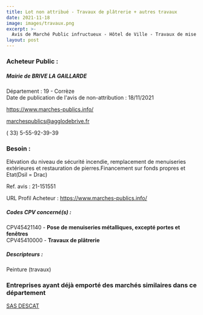 ```yaml
---
title: Lot non attribué - Travaux de plâtrerie + autres travaux
date: 2021-11-18
image: images/travaux.png
excerpt: >-
  Avis de Marché Public infructueux - Hôtel de Ville - Travaux de mise en sécurité incendie et restauration des façades=
layout: post
---
```


### Acheteur Public :
##### Mairie de BRIVE LA GAILLARDE
Département : 19 - Corrèze<br/>
Date de publication de l'avis de non-attribution : 18/11/2021


https://www.marches-publics.info/

marchespublics@agglodebrive.fr

( 33) 5-55-92-39-39
### Besoin :

Elévation du niveau de sécurité incendie, remplacement de menuiseries extérieures et restauration de pierres.Financement sur fonds propres et Etat(Dsil = Drac)

Ref. avis : 21-151551

URL Profil Acheteur : https://www.marches-publics.info/

##### Codes CPV concerné(s) :
CPV45421140 - **Pose de menuiseries métalliques, excepté portes et fenêtres** <br/>
CPV45410000 - **Travaux de plâtrerie** <br/>

##### Descripteurs :
Peinture (travaux) <br/>

### Entreprises ayant déjà emporté des marchés similaires dans ce département
<a href="/entreprise-557/siren-411543598">SAS DESCAT</a><br/><br/>
